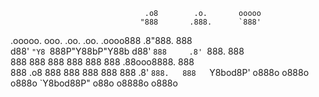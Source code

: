                                   .o8        .o.       ooooo 
                                 "888       .888.      `888' 
 .ooooo.  ooo. .oo.  .oo.    .oooo888      .8"888.      888  
d88' `"Y8 `888P"Y88bP"Y88b  d88' `888     .8' `888.     888  
888        888   888   888  888   888    .88ooo8888.    888  
888   .o8  888   888   888  888   888   .8'     `888.   888  
`Y8bod8P' o888o o888o o888o `Y8bod88P" o88o     o8888o o888o
